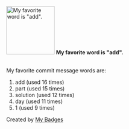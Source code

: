 <img src="https://my-badges.github.io/my-badges/favorite-word.png" alt="My favorite word is &quot;add&quot;." title="My favorite word is &quot;add&quot;." width="128">
<strong>My favorite word is &quot;add&quot;.</strong>
<br><br>

My favorite commit message words are:

1. add (used 16 times)
2. part (used 15 times)
3. solution (used 12 times)
4. day (used 11 times)
5. 1 (used 9 times)


Created by <a href="https://github.com/my-badges/my-badges">My Badges</a>